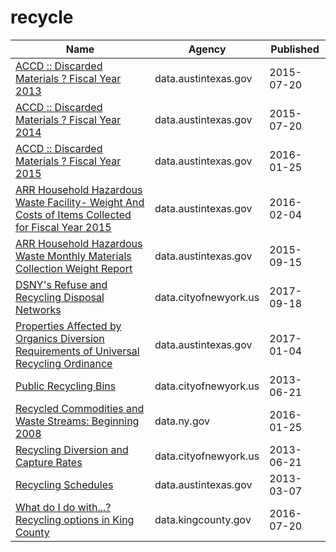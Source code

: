 # recycle

Name | Agency | Published
---- | ---- | ---------
[ACCD :: Discarded Materials ? Fiscal Year 2013](../datasets/y6ng-5ymj.md) | data.austintexas.gov | 2015-07-20
[ACCD :: Discarded Materials ? Fiscal Year 2014](../datasets/2e3p-8zzy.md) | data.austintexas.gov | 2015-07-20
[ACCD :: Discarded Materials ? Fiscal Year 2015](../datasets/bvdj-b937.md) | data.austintexas.gov | 2016-01-25
[ARR Household Hazardous Waste Facility- Weight And Costs of Items Collected for Fiscal Year 2015](../datasets/jnev-h7d5.md) | data.austintexas.gov | 2016-02-04
[ARR Household Hazardous Waste Monthly Materials Collection Weight Report](../datasets/jhra-82n2.md) | data.austintexas.gov | 2015-09-15
[DSNY's Refuse and Recycling Disposal Networks](../datasets/kzmz-ivhb.md) | data.cityofnewyork.us | 2017-09-18
[Properties Affected by Organics Diversion Requirements of Universal Recycling Ordinance](../datasets/a3pf-9u7n.md) | data.austintexas.gov | 2017-01-04
[Public Recycling Bins](../datasets/sxx4-xhzg.md) | data.cityofnewyork.us | 2013-06-21
[Recycled Commodities and Waste Streams: Beginning 2008](../datasets/cqfk-4aw6.md) | data.ny.gov | 2016-01-25
[Recycling Diversion and Capture Rates](../datasets/gaq9-z3hz.md) | data.cityofnewyork.us | 2013-06-21
[Recycling Schedules](../datasets/rfif-mmvg.md) | data.austintexas.gov | 2013-03-07
[What do I do with...? Recycling options in King County](../datasets/zqwi-c5q3.md) | data.kingcounty.gov | 2016-07-20

